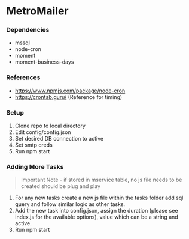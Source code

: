 # MetroMailer
### Dependencies
* mssql
* node-cron
* moment
* moment-business-days

### References
* https://www.npmjs.com/package/node-cron
* https://crontab.guru/ (Reference for timing)

### Setup
1. Clone repo to local directory 
2. Edit config/config.json
3. Set desired DB connection to active
4. Set smtp creds 
5. Run npm start


### Adding More Tasks
> Important Note - if stored in mservice table, no js file needs to be created should be plug and play
1. For any new tasks create a new js file within the tasks folder add sql query and follow similar logic as other tasks.
2. Add the new task into config.json, assign the duration (please see index.js for the available options), value which can be a string and active.
3. Run npm start 
